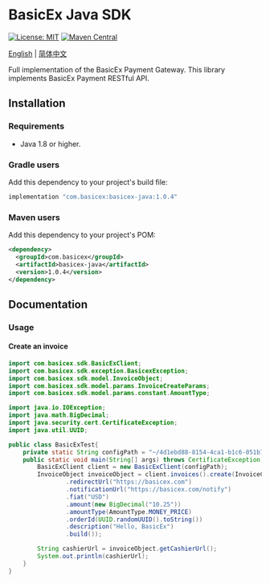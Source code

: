 # BasicEx Java SDK
[![License: MIT](https://img.shields.io/badge/License-MIT-yellow.svg)](https://opensource.org/licenses/MIT)
[![Maven Central](https://img.shields.io/badge/maven--central-v1.0.3-blue)](https://central.sonatype.com/artifact/com.basicex/basicex-java/1.0.3)

[English](./README-en.md) | [简体中文](./README.md)

Full implementation of the BasicEx Payment Gateway. This library implements BasicEx Payment RESTful API.

## Installation

### Requirements

- Java 1.8 or higher.

### Gradle users

Add this dependency to your project's build file:

```groovy
implementation "com.basicex:basicex-java:1.0.4"
```

### Maven users

Add this dependency to your project's POM:

```xml
<dependency>
  <groupId>com.basicex</groupId>
  <artifactId>basicex-java</artifactId>
  <version>1.0.4</version>
</dependency>
```

## Documentation

### Usage

#### Create an invoice

```java
import com.basicex.sdk.BasicExClient;
import com.basicex.sdk.exception.BasicexException;
import com.basicex.sdk.model.InvoiceObject;
import com.basicex.sdk.model.params.InvoiceCreateParams;
import com.basicex.sdk.model.params.constant.AmountType;

import java.io.IOException;
import java.math.BigDecimal;
import java.security.cert.CertificateException;
import java.util.UUID;

public class BasicExTest{
    private static String configPath = "~/4d1ebd88-8154-4ca1-b1c6-051b7d28c204/config.json";
    public static void main(String[] args) throws CertificateException, IOException, BasicexException {
        BasicExClient client = new BasicExClient(configPath);
        InvoiceObject invoiceObject = client.invoices().create(InvoiceCreateParams.builder()
                .redirectUrl("https://basicex.com")
                .notificationUrl("https://basicex.com/notify")
                .fiat("USD")
                .amount(new BigDecimal("10.25"))
                .amountType(AmountType.MONEY_PRICE)
                .orderId(UUID.randomUUID().toString())
                .description("Hello, BasicEx")
                .build());

        String cashierUrl = invoiceObject.getCashierUrl();
        System.out.println(cashierUrl);
    }
}

```